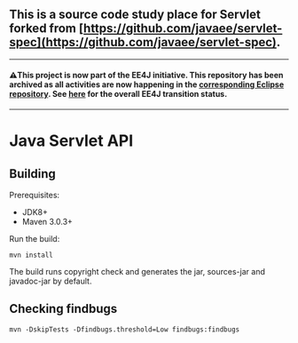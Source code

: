## This is a source code study place for Servlet forked from [https://github.com/javaee/servlet-spec](https://github.com/javaee/servlet-spec).

---

#### :warning:This project is now part of the EE4J initiative. This repository has been archived as all activities are now happening in the [corresponding Eclipse repository](https://github.com/eclipse-ee4j/servlet-api). See [here](https://www.eclipse.org/ee4j/status.php) for the overall EE4J transition status.

---

Java Servlet API
================

Building
--------

Prerequisites:

* JDK8+
* Maven 3.0.3+

Run the build:

`mvn install`

The build runs copyright check and generates the jar, sources-jar and javadoc-jar by default.

Checking findbugs
-----------------

`mvn -DskipTests -Dfindbugs.threshold=Low findbugs:findbugs`

